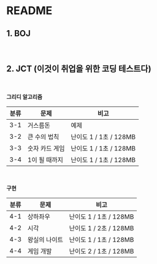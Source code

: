 # README

## 1. BOJ

<br/>

## 2. JCT (이것이 취업을 위한 코딩 테스트다)

<br/>

**그리디 알고리즘**

| 분류 | <center>문제</center> | <center>비고</center>  |
| :--: | --------------------- | ---------------------- |
| 3-1  | 거스름돈              | 예제                   |
| 3-2  | 큰 수의 법칙          | 난이도 1 / 1초 / 128MB |
| 3-3  | 숫자 카드 게임        | 난이도 1 / 1초 / 128MB |
| 3-4  | 1이 될 때까지         | 난이도 1 / 1초 / 128MB |

<br/>

**구현**

| 분류 | <center>문제</center> | <center>비고</center>  |
| :--: | --------------------- | ---------------------- |
| 4-1  | 상하좌우              | 난이도 1 / 1초 / 128MB |
| 4-2  | 시각                  | 난이도 1 / 2초 / 128MB |
| 4-3  | 왕실의 나이트         | 난이도 1 / 1초 / 128MB |
| 4-4  | 게임 개발             | 난이도 2 / 1초 / 128MB |
